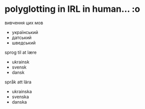# polyglotting in IRL in human...  :o

вивчення цих мов
* український
* датський
* шведський

sprog til at lære
* ukrainsk
* svensk
* dansk

språk att lära
* ukrainska
* svenska
* danska
